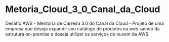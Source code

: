 # Metoria_Cloud_3_0_Canal_da_Cloud
Desafio AWS - Mentoria de Carreira 3.0 do Canal da Cloud - Projeto de uma empresa que deseja expandir seu catálogo de produtos na web saindo da estrutura on-premise e deseja utilizar os serviços de nuvem da AWS.
